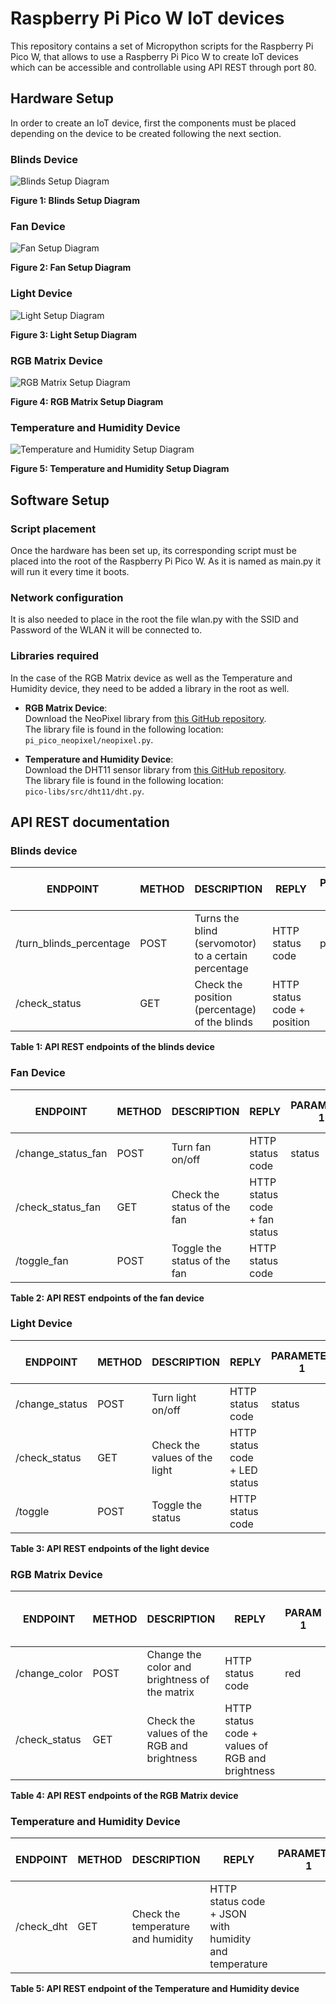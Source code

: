 # Raspberry Pi Pico W IoT devices

This repository contains a set of Micropython scripts for the Raspberry Pi Pico W, that allows to use a Raspberry Pi Pico W to create IoT devices which can be accessible and controllable using API REST through port 80.

## Hardware Setup

In order to create an IoT device, first the components must be placed depending on the device to be created following the next section. 

### Blinds Device

![Blinds Setup Diagram](blinds/Blinds.jpg)

**Figure 1: Blinds Setup Diagram**


### Fan Device

![Fan Setup Diagram](fan/Fan.png)

**Figure 2: Fan Setup Diagram**

### Light Device

![Light Setup Diagram](light/Light.jpg)

**Figure 3: Light Setup Diagram**

### RGB Matrix Device

![RGB Matrix Setup Diagram](rgb_matrix/rgb_matrix.jpg)

**Figure 4: RGB Matrix Setup Diagram**

### Temperature and Humidity Device

![Temperature and Humidity Setup Diagram](temperature/Temperature.jpg)

**Figure 5: Temperature and Humidity Setup Diagram**

## Software Setup

### Script placement

Once the hardware has been set up, its corresponding script must be placed into the root of the Raspberry Pi Pico W. As it is named as main.py it will run it every time it boots.

### Network configuration
It is also needed to place in the root the file wlan.py with the SSID and Password of the WLAN it will be connected to. 


### Libraries required
In the case of the RGB Matrix device as well as the Temperature and Humidity device, they need to be added a library in the root as well. 
- **RGB Matrix Device**:  
  Download the NeoPixel library from [this GitHub repository](https://github.com/blaz-r/pi_pico_neopixel).  
  The library file is found in the following location:  
  `pi_pico_neopixel/neopixel.py`.

- **Temperature and Humidity Device**:  
  Download the DHT11 sensor library from [this GitHub repository](https://github.com/ikornaselur/pico-libs).  
  The library file is found in the following location:  
  `pico-libs/src/dht11/dht.py`.


## API REST documentation

### Blinds device 

| **ENDPOINT**               | **METHOD** | **DESCRIPTION**                                      | **REPLY**                  | **PARAMETER 1** | **VALUE OF PARAMETER 1** |
|----------------------------|------------|------------------------------------------------------|----------------------------|-----------------|--------------------------|
| /turn_blinds_percentage     | POST       | Turns the blind (servomotor) to a certain percentage | HTTP status code            | percentage      | [0, 100]                 |
| /check_status               | GET        | Check the position (percentage) of the blinds        | HTTP status code + position |                 |                          |

**Table 1: API REST endpoints of the blinds device**

### Fan Device

| **ENDPOINT**           | **METHOD** | **DESCRIPTION**                      | **REPLY**                          | **PARAMETER 1** | **VALUE OF PARAMETER 1** |
|------------------------|------------|--------------------------------------|------------------------------------|-----------------|--------------------------|
| /change_status_fan      | POST       | Turn fan on/off                      | HTTP status code                   | status          | [on, off]                 |
| /check_status_fan       | GET        | Check the status of the fan          | HTTP status code + fan status      |                 |                          |
| /toggle_fan             | POST       | Toggle the status of the fan         | HTTP status code                   |                 |                          |

**Table 2: API REST endpoints of the fan device**


### Light Device

| **ENDPOINT**     | **METHOD** | **DESCRIPTION**             | **REPLY**                          | **PARAMETER 1** | **VALUE OF PARAMETER 1** |
|------------------|------------|-----------------------------|------------------------------------|-----------------|--------------------------|
| /change_status   | POST       | Turn light on/off            | HTTP status code                   | status          | [on, off]                 |
| /check_status    | GET        | Check the values of the light| HTTP status code + LED status      |                 |                          |
| /toggle          | POST       | Toggle the status            | HTTP status code                   |                 |                          |

**Table 3: API REST endpoints of the light device**


### RGB Matrix Device

| **ENDPOINT**     | **METHOD** | **DESCRIPTION**                              | **REPLY**                          | **PARAM 1** | **VALUE OF PARAM 1** | **PARAM 2** | **VALUE OF PARAM 2** | **PARAM 3** | **VALUE OF PARAM 3** | **PARAM 4**  | **VALUE OF PARAM 4** |
|------------------|------------|----------------------------------------------|------------------------------------|-------------|----------------------|-------------|----------------------|-------------|----------------------|--------------|----------------------|
| /change_color    | POST       | Change the color and brightness of the matrix| HTTP status code                   | red         | [0, 255]              | green       | [0, 255]              | blue        | [0, 255]              | brightness   | [0, 255]              |
| /check_status    | GET        | Check the values of the RGB and brightness   | HTTP status code + values of RGB and brightness |             |                      |             |                      |             |                      |              |                      |

**Table 4: API REST endpoints of the RGB Matrix device**


### Temperature and Humidity Device

| **ENDPOINT**     | **METHOD** | **DESCRIPTION**                         | **REPLY**                          | **PARAMETER 1** | **VALUE OF PARAMETER 1** |
|------------------|------------|-----------------------------------------|------------------------------------|-----------------|--------------------------|
| /check_dht       | GET        | Check the temperature and humidity      | HTTP status code + JSON with humidity and temperature |                 |                          |

**Table 5: API REST endpoint of the Temperature and Humidity device**
